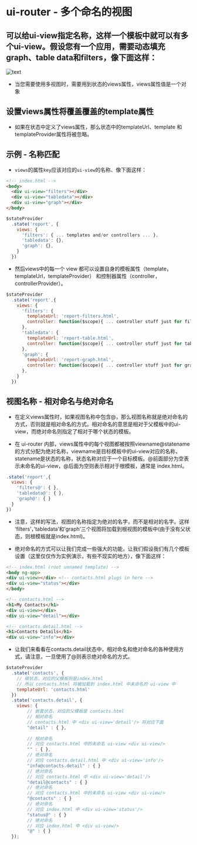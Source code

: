 # ui-router - 多个命名的视图

## 可以给ui-view指定名称，这样一个模板中就可以有多个ui-view。假设您有一个应用，需要动态填充graph、table data和filters，像下面这样：

![text](http://bubkoo.qiniudn.com/MultipleNamedViewsExample.png)

* 当您需要使用多视图时，需要用到状态的views属性，views属性值是一个对象

## 设置views属性将覆盖覆盖的template属性

* 如果在状态中定义了views属性，那么状态中的templateUrl、template 和 templateProvider属性将被忽略。

## 示例 - 名称匹配

* `views`的属性`key`应该对应的`ui-view`的名称、像下面这样：

```html
<!-- index.html -->
<body>
  <div ui-view="filters"></div>
  <div ui-view="tabledata"></div>
  <div ui-view="graph"></div>
</body>
```

```javascript
$stateProvider
  .state('report', {
    views: {
      'filters': { ... templates and/or controllers ... },
      'tabledata': {},
      'graph': {},
    }
  })
```

* 然后views中的每一个 view 都可以设置自身的模板属性（template，templateUrl，templateProvider） 和控制器属性（controller，controllerProvider）。

```javascript
$stateProvider
  .state('report',{
    views: {
      'filters': {
        templateUrl: 'report-filters.html',
        controller: function($scope){ ... controller stuff just for filters view ... }
      },
      'tabledata': {
        templateUrl: 'report-table.html',
        controller: function($scope){ ... controller stuff just for tabledata view ... }
      },
      'graph': {
        templateUrl: 'report-graph.html',
        controller: function($scope){ ... controller stuff just for graph view ... }
      },
    }
  })
```

## 视图名称 - 相对命名与绝对命名

* 在定义views属性时，如果视图名称中包含@，那么视图名称就是绝对命名的方式，否则就是相对命名的方式。相对命名的意思是相对于父模板中的ui-view，而绝对命名则指定了相对于哪个状态的模板。

* 在 ui-router 内部，views属性中的每个视图都被按照viewname@statename的方式分配为绝对名称，viewname是目标模板中的ui-view对应的名称，statename是状态的名称，状态名称对应于一个目标模板。@前面部分为空表示未命名的ui-view，@后面为空则表示相对于根模板，通常是 index.html。

```javascript
.state('report',{
  views: {
    'filters@': { },
    'tabledata@': { },
    'graph@': { }
  }
})
```

* 注意，这样的写法，视图的名称指定为绝对的名字，而不是相对的名字。这样 ‘filters’，’tabledata’和’graph’三个视图将加载到根视图的模板中(由于没有父状态，则根模板就是index.html)。

* 绝对命名的方式可以让我们完成一些强大的功能，让我们假设我们有几个模板设置（这里仅仅作为实例演示，有些不现实的地方），像下面这样：

```html
<!-- index.html (root unnamed template) -->
<body ng-app>
<div ui-view></div> <!-- contacts.html plugs in here -->
<div ui-view="status"></div>
</body>
```


```html
<!-- contacts.html -->
<h1>My Contacts</h1>
<div ui-view></div>
<div ui-view="detail"></div>
```

```html
<!-- contacts.detail.html -->
<h1>Contacts Details</h1>
<div ui-view="info"></div>
```

* 让我们来看看在contacts.detail状态中，相对命名和绝对命名的各种使用方式，请注意，一旦使用了@则表示绝对命名的方式。

```javascript
$stateProvider
  .state('contacts', {
    // 根状态，对应的父模板则是index.html
    // 所以 contacts.html 将被加载到 index.html 中未命名的 ui-view 中
    templateUrl: 'contacts.html'   
  })
  .state('contacts.detail', {
    views: {
        // 嵌套状态，对应的父模板是 contacts.html
        // 相对命名
        // contacts.html 中 <div ui-view='detail'/> 将对应下面
        "detail" : { },   
         
        // 相对命名
        // 对应 contacts.html 中的未命名 ui-view <div ui-view/>
        "" : { }, 
        // 绝对命名
        // 对应 contacts.detail.html 中 <div ui-view='info'/>
        "info@contacts.detail" : { }
        // 绝对命名
        // 对应 contacts.html 中 <div ui-view='detail'/>
        "detail@contacts" : { }
        // 绝对命名
        // 对应 contacts.html 中的未命名 ui-view <div ui-view/>
        "@contacts" : { }
        // 绝对命名
        // 对应 index.html 中 <div ui-view='status'/> 
        "status@" : { }
        // 绝对命名
        // 对应 index.html 中 <div ui-view/>
        "@" : { } 
  });
```



















